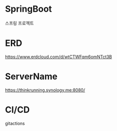 # SpringBoot

스프링 프로젝트

# ERD
https://www.erdcloud.com/d/wtCTWFqm6omNTct3B

# ServerName
https://thinkrunning.synology.me:8080/

# CI/CD
gitactions